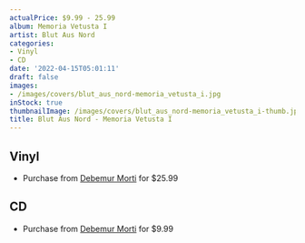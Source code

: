 ```yaml
---
actualPrice: $9.99 - 25.99
album: Memoria Vetusta I
artist: Blut Aus Nord
categories:
- Vinyl
- CD
date: '2022-04-15T05:01:11'
draft: false
images:
- /images/covers/blut_aus_nord-memoria_vetusta_i.jpg
inStock: true
thumbnailImage: /images/covers/blut_aus_nord-memoria_vetusta_i-thumb.jpg
title: Blut Aus Nord - Memoria Vetusta I
---
```


## Vinyl
* Purchase from [Debemur Morti](https://debemurmorti.aisamerch.com/item/112541) for $25.99
## CD
* Purchase from [Debemur Morti](https://debemurmorti.aisamerch.com/item/101329) for $9.99
